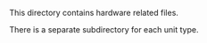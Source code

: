 This directory contains hardware related files.

There is a separate subdirectory for each unit type.
